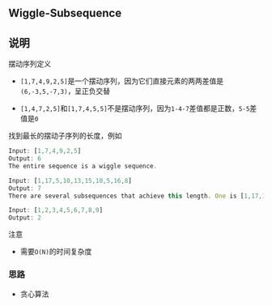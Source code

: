 ## Wiggle-Subsequence

## 说明

摆动序列定义

- `[1,7,4,9,2,5]`是一个摆动序列，因为它们直接元素的两两差值是`(6,-3,5,-7,3)`，呈正负交替

- `[1,4,7,2,5]`和`[1,7,4,5,5]`不是摆动序列，因为`1-4-7`差值都是正数，`5-5`差值是`0`

找到最长的摆动子序列的长度，例如

```js
Input: [1,7,4,9,2,5]
Output: 6
The entire sequence is a wiggle sequence.

Input: [1,17,5,10,13,15,10,5,16,8]
Output: 7
There are several subsequences that achieve this length. One is [1,17,10,13,10,16,8].

Input: [1,2,3,4,5,6,7,8,9]
Output: 2
```

注意

- 需要`O(N)`的时间复杂度

### 思路

- 贪心算法